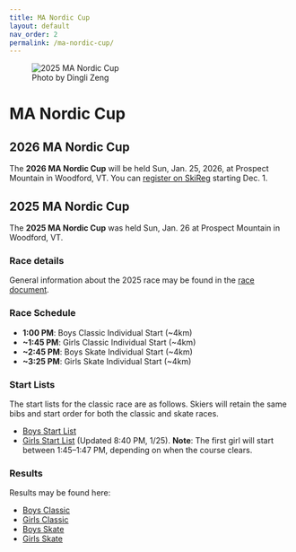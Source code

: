 ```yaml
---
title: MA Nordic Cup
layout: default
nav_order: 2
permalink: /ma-nordic-cup/
---
```


<figure class="float-top image-with-credit">
  <img 
    src="{{ site.baseurl }}/assets/images/optimized/2025_ma_nordic_cup.jpg" 
    alt="2025 MA Nordic Cup">
  <figcaption class="image-credit">
    Photo by Dingli Zeng
  </figcaption>
</figure>

# MA Nordic Cup

## 2026 MA Nordic Cup

The **2026 MA Nordic Cup** will be held Sun, Jan. 25, 2026, at Prospect Mountain in Woodford, VT.
You can [register on SkiReg](https://www.skireg.com/massachusetts-nordic-program-u16-eastern-high-school-qualifier) starting Dec. 1.


## 2025 MA Nordic Cup

The **2025 MA Nordic Cup** was held Sun, Jan. 26 at Prospect Mountain in Woodford, VT.

### Race details

General information about the 2025 race may be found in the [race document](https://docs.google.com/document/d/1NCbc5PkPhe5QUGVKvscRXiIr5_0wUNi8QKjOUpXQrVQ/edit?tab=t.0).

### Race Schedule

- **1:00 PM**: Boys Classic Individual Start (~4km)  
- **~1:45 PM**: Girls Classic Individual Start (~4km)  
- **~2:45 PM**: Boys Skate Individual Start (~4km)  
- **~3:25 PM**: Girls Skate Individual Start (~4km)  

### Start Lists

The start lists for the classic race are as follows. Skiers will retain the same bibs and start order for both the classic and skate races.
- [Boys Start List](https://drive.google.com/file/d/19u8-S5M1Caey5CVTQeLTKOVdKXkv_kKK/view?usp=drive_link)
- [Girls Start List](https://drive.google.com/file/d/1zUoGDYEi6tRiszjOK2duI-IuDdRVBX8q/view?usp=drive_link) (Updated 8:40 PM, 1/25). **Note**: The first girl will start between 1:45–1:47 PM, depending on when the course clears.

### Results

Results may be found here:
- [Boys Classic](https://drive.google.com/file/d/1Dw3dCzvjstyjGSGYrj2ws-1ekFVZPe0L/view?usp=drive_link)
- [Girls Classic](https://drive.google.com/file/d/1K19mNYjwlaETcmDu7PpVk1H91y_AqZe1/view?usp=drive_link)
- [Boys Skate](https://drive.google.com/file/d/1-nkKGrs8WcJSYnEoETTZH0CCPg7iXJHh/view?usp=drive_link)
- [Girls Skate](https://drive.google.com/file/d/1mJRGiFAevZliXrq4nUxeqer_RubzwU7X/view?usp=drive_link)
